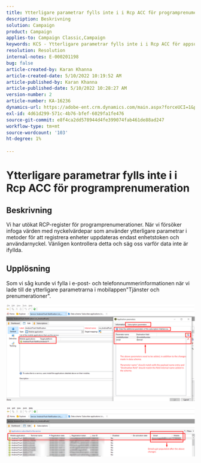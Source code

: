 ```yaml
---
title: Ytterligare parametrar fylls inte i i Rcp ACC för programprenumeration
description: Beskrivning
solution: Campaign
product: Campaign
applies-to: Campaign Classic,Campaign
keywords: KCS - Ytterligare parametrar fylls inte i i Rcp ACC för appsubscription
resolution: Resolution
internal-notes: E-000201198
bug: false
article-created-by: Karan Khanna
article-created-date: 5/10/2022 10:19:52 AM
article-published-by: Karan Khanna
article-published-date: 5/10/2022 10:28:27 AM
version-number: 2
article-number: KA-16236
dynamics-url: https://adobe-ent.crm.dynamics.com/main.aspx?forceUCI=1&pagetype=entityrecord&etn=knowledgearticle&id=c30e09ba-4ad0-ec11-a7b5-00224809c556
exl-id: 4d61d299-571c-4b76-bfef-6029fa1fe476
source-git-commit: e8f4ca2dd578944d4fe399074fab461de88ad247
workflow-type: tm+mt
source-wordcount: '103'
ht-degree: 1%

---
```


# Ytterligare parametrar fylls inte i i Rcp ACC för programprenumeration

## Beskrivning


Vi har utökat RCP-register för programprenumerationer. När vi försöker infoga värden med nyckelvärdepar som använder ytterligare parametrar i metoder för att registrera enheter uppdateras endast enhetstoken och användarnyckel. Vänligen kontrollera detta och säg oss varför data inte är ifyllda.


## Upplösning


Som vi såg kunde vi fylla i e-post- och telefonnummerinformationen när vi lade till de ytterligare parametrarna i mobilappen&quot;Tjänster och prenumerationer&quot;.



![](assets/bc1c5473-4bd0-ec11-a7b5-00224809c556.png)



![](assets/ddd78ad4-4bd0-ec11-a7b5-00224809c556.png)
